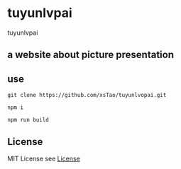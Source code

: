 # tuyunlvpai
tuyunlvpai

## a website about picture presentation 

## use

```
git clone https://github.com/xsTao/tuyunlvopai.git

npm i

npm run build

```
## License
MIT License see [License](https://github.com/xsTao/tuyunlvpai/blob/master/LICENSE)
